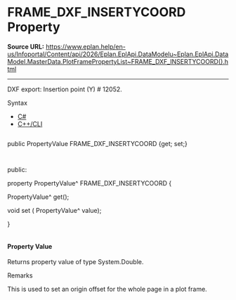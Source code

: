# FRAME_DXF_INSERTYCOORD Property

**Source URL:** https://www.eplan.help/en-us/Infoportal/Content/api/2026/Eplan.EplApi.DataModelu~Eplan.EplApi.DataModel.MasterData.PlotFramePropertyList~FRAME_DXF_INSERTYCOORD().html

---

DXF export: Insertion point (Y) # 12052.

Syntax

- [C#](#i-syntax-CS)
- [C++/CLI](#i-syntax-CPP2005)

```
```
public PropertyValue FRAME_DXF_INSERTYCOORD {get; set;}
```
```

```
```
public:

property PropertyValue^ FRAME_DXF_INSERTYCOORD {

   PropertyValue^ get();

   void set (    PropertyValue^ value);

}
```
```

#### Property Value

Returns property value of type System.Double.

Remarks

This is used to set an origin offset for the whole page in a plot frame.
